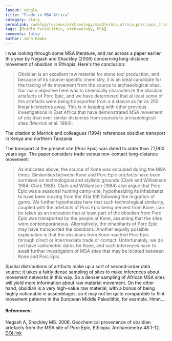 ```yaml
---
layout: single 
title: "Trade in MSA Africa" 
category: story
permalink: /weblog/reviews/archaeology/middle/msa_africa_porc_epic_trade_2006.html
tags: [Middle Paleolithic, archaeology, MSA] 
comments: false 
author: John Hawks 
---
```



<p>
I was looking through some MSA literature, and ran across a paper earlier this year by Negash and Shackley (2006) concerning long-distance movement of obsidian in Ethiopia. Here's the conclusion: 
</p>

<blockquote>Obsidian is an excellent raw material for stone tool production, and because of its source-specific chemistry, it is an ideal candidate for the tracing of its movement from the source to archaeological sites. Our main objective here was to chemically characterize the obsidian artefacts of Porc Epic, and we have determined that at least some of the artefacts were being transported from a distance as far as 250 linear kilometres away. This is in keeping with other previous investigations in East Africa that have demonstrated MSA movement of obsidian over similar distances from sources to archaeological sites (Merrick et al. 1994).</blockquote>

<p>
The citation to Merrick and colleagues (1994) references obsidian transport in Kenya and northern Tanzania. 
</p>

<p>
The transport at the present site (Porc Epic) was dated to older than 77,000 years ago. The paper considers trade versus non-contact long-distance movement: 
</p>

<blockquote>As indicated above, the source of Kone was occupied during the MSA times. Similarities between Kone and Porc Epic artefacts have been surmised on technological and stylistic grounds (Clark and Williamson 1984; Clark 1988). Clark and Williamson (1984) also argue that Porc Epic was a seasonal hunting camp-site, hypothesizing its inhabitants to have been moving from the Afar Rift following the migration of game. We further hypothesize here that such technological similarity, coupled with the artefacts of Porc Epic being derived from Kone, can be taken as an indication that at least part of the obsidian from Porc Epic was transported by the people of Kone, assuming that the sites were contemporaneous. Alternatively, the inhabitants of Porc Epic may have transported the obsidians. Another equally possible explanation is that the obsidians from Kone reached Porc Epic through direct or intermediate trade or contact. Unfortunately, we do not have radiometric dates for Kone, and such inferences have to await further investigation of MSA sites that may be located between Kone and Porc Epic.</blockquote>

<p>
Spatial distributions of artifacts make up a sort of second-order data source; it takes a fairly dense sampling of sites to make inferences about movement networks in this way. So a denser sampling of African MSA sites will yield more information about raw material movement. On the other hand, obsidian is a very high-value raw material, with a bonus of being highly noticeable in assemblages, so it may not be quite comparable to flint movement patterns in the European Middle Paleolithic, for example. Hmm....
</p>

<h4>References:</h4>

<p class="cite">Negash A, Shackley MS. 2006. Geochemical provenance of obsidian artefacts from the MSA site of Porc Epic, Ethiopia. Archaeometry 48:1-12. <a href="http://dx.doi.org/10.1111/j.1475-4754.2006.00239.x">DOI link</a></p>

